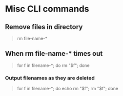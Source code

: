 # Misc CLI commands 

## Remove files in directory
> rm file-name-*

## When rm file-name-* times out
> for f in filename-*; do rm "$f"; done   
### Output filenames as they are deleted 
>for f in filename-*; do echo rm "$f"; rm "$f"; done 
